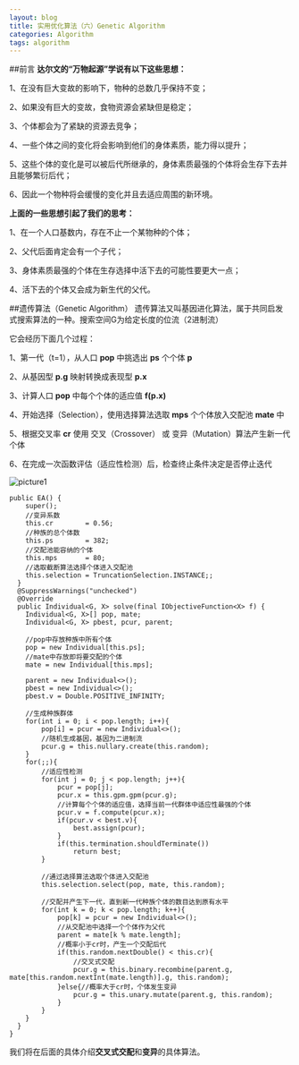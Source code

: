 ```yaml
---
layout: blog
title: 实用优化算法（六）Genetic Algorithm
categories: Algorithm
tags: algorithm
---
```

##前言
**达尔文的“万物起源”学说有以下这些思想：**

1、在没有巨大变故的影响下，物种的总数几乎保持不变；

2、如果没有巨大的变故，食物资源会紧缺但是稳定；

3、个体都会为了紧缺的资源去竞争；

4、一些个体之间的变化将会影响到他们的身体素质，能力得以提升；

5、这些个体的变化是可以被后代所继承的，身体素质最强的个体将会生存下去并且能够繁衍后代；

6、因此一个物种将会缓慢的变化并且去适应周围的新环境。

**上面的一些思想引起了我们的思考：**

1、在一个人口基数内，存在不止一个某物种的个体；

2、父代后面肯定会有一个子代；

3、身体素质最强的个体在生存选择中活下去的可能性要更大一点；

4、活下去的个体又会成为新生代的父代。

##遗传算法（Genetic Algorithm）
遗传算法又叫基因进化算法，属于共同启发式搜索算法的一种。搜索空间G为给定长度的位流（2进制流）

它会经历下面几个过程：

1、第一代（t=1），从人口 **pop** 中挑选出 **ps** 个个体 **p**

2、从基因型 **p.g** 映射转换成表现型 **p.x**

3、计算人口 **pop** 中每个个体的适应值 **f(p.x)**

4、开始选择（Selection），使用选择算法选取 **mps** 个个体放入交配池 **mate** 中

5、根据交叉率 **cr** 使用 交叉（Crossover） 或 变异（Mutation）算法产生新一代个体

6、在完成一次函数评估（适应性检测）后，检查终止条件决定是否停止迭代

![picture1]({{site.blogimgurl}}/2014-11-02-01.png "EA")

	public EA() {
	    super();
	    //变异系数
	    this.cr        = 0.56;
	    //种族的总个体数
	    this.ps        = 382;
	    //交配池能容纳的个体
	    this.mps       = 80;
	    //选取截断算法选择个体进入交配池
	    this.selection = TruncationSelection.INSTANCE;;
	  }
	  @SuppressWarnings("unchecked")
	  @Override
	  public Individual<G, X> solve(final IObjectiveFunction<X> f) {
		Individual<G, X>[] pop, mate;
		Individual<G, X> pbest, pcur, parent;

		//pop中存放种族中所有个体
		pop = new Individual[this.ps];
		//mate中存放即将要交配的个体
		mate = new Individual[this.mps];

		parent = new Individual<>();
		pbest = new Individual<>();
		pbest.v = Double.POSITIVE_INFINITY;

		//生成种族群体
		for(int i = 0; i < pop.length; i++){
			pop[i] = pcur = new Individual<>();
			//随机生成基因，基因为二进制流
			pcur.g = this.nullary.create(this.random);
		}
		for(;;){
			//适应性检测
			for(int j = 0; j < pop.length; j++){
				pcur = pop[j];
				pcur.x = this.gpm.gpm(pcur.g);
				//计算每个个体的适应值，选择当前一代群体中适应性最强的个体
				pcur.v = f.compute(pcur.x);
				if(pcur.v < best.v){
					best.assign(pcur);  
				}
				if(this.termination.shouldTerminate())
					return best;
			}

			//通过选择算法选取个体进入交配池
			this.selection.select(pop, mate, this.random);

			//交配并产生下一代，直到新一代种族个体的数目达到原有水平
			for(int k = 0; k < pop.length; k++){
				pop[k] = pcur = new Individual<>();
				//从交配池中选择一个个体作为父代
				parent = mate[k % mate.length];
				//概率小于cr时，产生一个交配后代
				if(this.random.nextDouble() < this.cr){
					//交叉式交配
					pcur.g = this.binary.recombine(parent.g, mate[this.random.nextInt(mate.length)].g, this.random);
				}else{//概率大于cr时，个体发生变异
					pcur.g = this.unary.mutate(parent.g, this.random);
				}
			}
		}
	  }
	}

我们将在后面的具体介绍**交叉式交配**和**变异**的具体算法。







